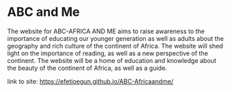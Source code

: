 # ABC and Me
The website for ABC-AFRICA AND ME aims to raise awareness to the importance of educating our younger generation as well as adults about the geography and rich culture of the continent of Africa. The website  will shed light on the importance of reading, as well as a new perspective of the continent. The website will be a home of education and knowledge about the beauty of the continent of Africa, as well as a guide. 

link to site: https://efetioegun.github.io/ABC-Africaandme/

